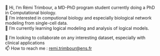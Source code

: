 👋 Hi, I’m Rémi Trimbour, a MD-PhD program student currently doing a PhD in Computational biology.
<br>👀 I’m interested in computional biology and especially biological network modeling from single-cell data.
<br>🌱 I’m currently learning logical modeling and analysis of logical models.

💞️ I’m looking to collaborate on any interesting dataset, especially with clinical applications
<br>📫 How to reach me : remi.trimbour@ens.fr

<!---
r-trimbour/r-trimbour is a ✨ special ✨ repository because its `README.md` (this file) appears on your GitHub profile.
You can click the Preview link to take a look at your changes.
--->
